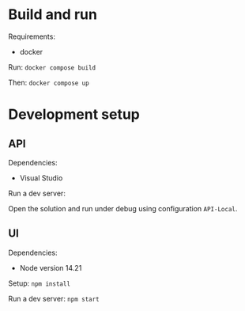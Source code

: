 Build and run
=======

Requirements:
 - docker

Run:
`docker compose build`

Then:
`docker compose up`

Development setup
=================

API
---
Dependencies:
 - Visual Studio

Run a dev server:

Open the solution and run under debug using configuration `API-Local`.

UI
---
Dependencies:
 - Node version 14.21

Setup:
`npm install`

Run a dev server:
`npm start`